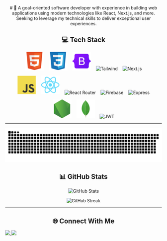 
<div align="center">
 # 💫 
A goal-oriented software developer with experience in building web applications using modern technologies like React, Next.js, and more. Seeking to leverage my technical skills to deliver exceptional user experiences.



## 💻 Tech Stack

<p align="center">
  <img src="https://raw.githubusercontent.com/devicons/devicon/master/icons/html5/html5-original.svg" width="60" alt="HTML" />&nbsp;&nbsp;&nbsp;
  <img src="https://raw.githubusercontent.com/devicons/devicon/master/icons/css3/css3-original.svg" width="60" alt="CSS" />&nbsp;&nbsp;&nbsp;
  <img src="https://raw.githubusercontent.com/devicons/devicon/master/icons/bootstrap/bootstrap-original.svg" width="60" alt="Bootstrap" />&nbsp;&nbsp;&nbsp;
  <img src="https://www.vectorlogo.zone/logos/tailwindcss/tailwindcss-icon.svg" width="60" alt="Tailwind" />&nbsp;&nbsp;&nbsp;
  <img src="https://cdn.worldvectorlogo.com/logos/nextjs-2.svg" width="60" alt="Next.js" />
</p>

<p align="center">
  <img src="https://raw.githubusercontent.com/devicons/devicon/master/icons/javascript/javascript-original.svg" width="60" alt="JavaScript" />&nbsp;&nbsp;&nbsp;
  <img src="https://raw.githubusercontent.com/devicons/devicon/master/icons/react/react-original.svg" width="60" alt="React" />&nbsp;&nbsp;&nbsp;
  <img src="https://cdn.jsdelivr.net/gh/devicons/devicon/icons/reactrouter/reactrouter-original.svg" width="60" alt="React Router" />&nbsp;&nbsp;&nbsp;
  <img src="https://www.vectorlogo.zone/logos/firebase/firebase-icon.svg" width="60" alt="Firebase" />&nbsp;&nbsp;&nbsp;
  <img src="https://cdn.jsdelivr.net/gh/devicons/devicon/icons/express/express-original.svg" width="60" alt="Express" />
</p>

<p align="center">
  <img src="https://raw.githubusercontent.com/devicons/devicon/master/icons/nodejs/nodejs-original.svg" width="60" alt="Node.js" />&nbsp;&nbsp;&nbsp;
  <img src="https://raw.githubusercontent.com/devicons/devicon/master/icons/mongodb/mongodb-original.svg" width="60" alt="MongoDB" />&nbsp;&nbsp;&nbsp;
  <img src="https://cdn.worldvectorlogo.com/logos/jwt-3.svg" width="60" alt="JWT" />
</p>

<hr/>

 <img src="https://raw.githubusercontent.com/imtiaz-al-kabir/imtiaz-al-kabir/output/snake.svg" width = 1500 alt="Snake animation" />
 





## 📊 GitHub Stats
<p align="center">
  <img src="https://github-readme-stats.vercel.app/api?username=imtiaz-al-kabir&show_icons=true&theme=radical" alt="GitHub Stats" />
</p>

<p align="center">
  <img src="https://github-readme-streak-stats.herokuapp.com/?user=imtiaz-al-kabir&theme=radical" alt="GitHub Streak" />
</p>

---

## 🌐 Connect With Me
<p align="left">
  <a href="https://linkedin.com/in/imtiazalkabir" target="_blank">
    <img src="https://img.shields.io/badge/LinkedIn-0A66C2?style=for-the-badge&logo=linkedin&logoColor=white" />
  </a>
  <a href="mailto:imtiazalkabir@gmail.com">
    <img src="https://img.shields.io/badge/Gmail-D14836?style=for-the-badge&logo=gmail&logoColor=white" />
  </a>
</p>

<!-- Proudly created with GPRM ( https://gprm.itsvg.in ) -->

</div>
















<!-- Proudly created with GPRM ( https://gprm.itsvg.in ) -->
